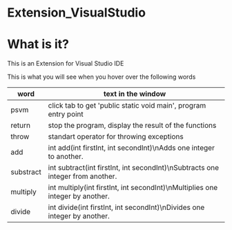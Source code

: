 # Extension_VisualStudio

<h1>What is it?</h1>
This is an Extension for Visual Studio IDE

This is what you will see when you hover over the following words

| word | text in the window |
|-------|---------------------|
| psvm | click tab to get 'public static void main', program entry point |
| return | stop the program, display the result of the functions |
| throw | standart operator for throwing exceptions |
| add | int add(int firstInt, int secondInt)\nAdds one integer to another. |
| substract | int subtract(int firstInt, int secondInt)\nSubtracts one integer from another. |
| multiply | int multiply(int firstInt, int secondInt)\nMultiplies one integer by another. |
| divide | int divide(int firstInt, int secondInt)\nDivides one integer by another. |
